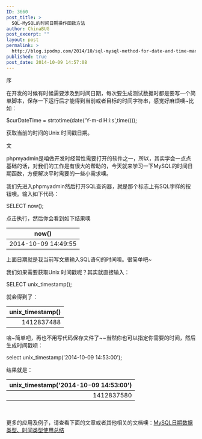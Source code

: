 ```yaml
---
ID: 3660
post_title: >
  SQL-MySQL的时间日期操作函数方法
author: ChinaBUG
post_excerpt: ""
layout: post
permalink: >
  http://blog.ipodmp.com/2014/10/sql-mysql-method-for-date-and-time-manipulation-functions.html
published: true
post_date: 2014-10-09 14:57:08
---
```

序

在开发的时候有时候需要涉及到时间日期，每次要生成测试数据时都是要写一个简单脚本，保存一下运行后才能得到当前或者目标的时间字符串，感觉好麻烦噢~比如：

$curDateTime = strtotime(date('Y-m-d H:i:s',time()));

获取当前的时间的Unix 时间戳日期。

文

phpmyadmin是咱做开发时经常性需要打开的软件之一，所以，其实学会一点点基础的话，对我们的工作是有很大的帮助的，今天就来学习一下MySQL的时间日期函数，方便解决平时需要的一些小需求噢。

我们先进入phpmyadmin然后打开SQL查询器，就是那个标志上有SQL字样的按钮噢。输入如下代码：

SELECT now();

点击执行，然后你会看到如下结果噢
<table id="table_results" class="data">
<thead>
<tr>
<th>now()</th>
</tr>
</thead>
<tbody>
<tr class="odd">
<td class=" nowrap">2014-10-09 14:49:55</td>
</tr>
</tbody>
</table>
上面日期就是我当前写文章输入SQL语句的时间噢。很简单吧~

我们如果需要获取Unix 时间戳呢？其实就直接输入：

SELECT unix_timestamp();

就会得到了：
<table id="table_results" class="data">
<thead>
<tr>
<th>unix_timestamp()</th>
</tr>
</thead>
<tbody>
<tr class="odd">
<td class=" nowrap" align="right">1412837488</td>
</tr>
</tbody>
</table>
哈~简单吧，再也不用写代码保存文件了~~当然你也可以指定你需要的时间，然后生成时间戳呗：

select unix_timestamp('2014-10-09 14:53:00');

结果就是：
<table id="table_results" class="data">
<thead>
<tr>
<th>unix_timestamp('2014-10-09 14:53:00')</th>
</tr>
</thead>
<tbody>
<tr class="odd">
<td class=" nowrap" align="right">1412837580</td>
</tr>
</tbody>
</table>
&nbsp;

更多的应用及例子，请查看下面的文章或者其他相关的文档噢：<a href="http://www.jb51.net/article/23966.htm">MySQL日期数据类型、时间类型使用总结</a>